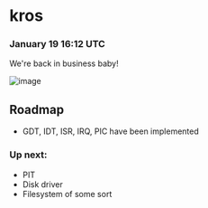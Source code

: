 # kros
### January 19 16:12 UTC

We're back in business baby!

![image](https://media.discordapp.net/attachments/1066821682712555580/1066821683027116153/image.png)

## Roadmap

- GDT, IDT, ISR, IRQ, PIC have been implemented

### Up next:

- PIT
- Disk driver
- Filesystem of some sort
